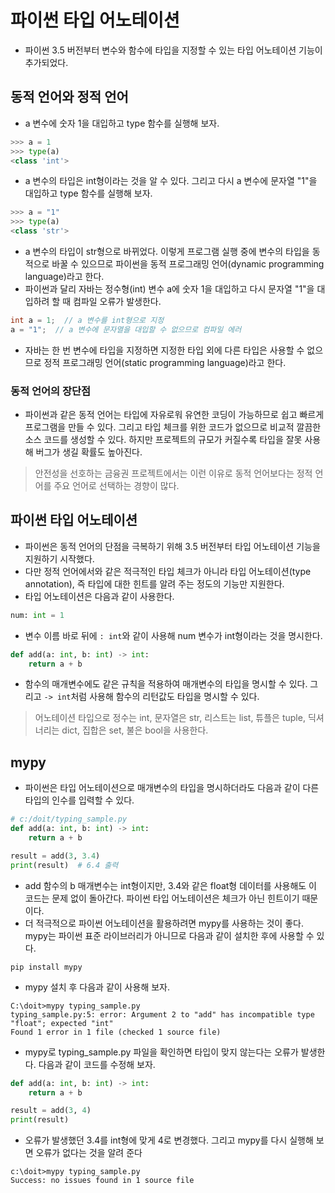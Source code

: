 # 파이썬 타입 어노테이션

- 파이썬 3.5 버전부터 변수와 함수에 타입을 지정할 수 있는 타입 어노테이션 기능이 추가되었다.

## 동적 언어와 정적 언어

- a 변수에 숫자 1을 대입하고 type 함수를 실행해 보자.

```python
>>> a = 1
>>> type(a)
<class 'int'>
```

- a 변수의 타입은 int형이라는 것을 알 수 있다. 그리고 다시 a 변수에 문자열 "1"을 대입하고 type 함수를 실행해 보자.

```python
>>> a = "1"
>>> type(a)
<class 'str'>
```

- a 변수의 타입이 str형으로 바뀌었다. 이렇게 프로그램 실행 중에 변수의 타입을 동적으로 바꿀 수 있으므로 파이썬을 동적 프로그래밍 언어(dynamic programming language)라고 한다.
- 파이썬과 달리 자바는 정수형(int) 변수 a에 숫자 1을 대입하고 다시 문자열 "1"을 대입하려 할 때 컴파일 오류가 발생한다.

```java 
int a = 1;  // a 변수를 int형으로 지정
a = "1";  // a 변수에 문자열을 대입할 수 없으므로 컴파일 에러
```

- 자바는 한 번 변수에 타입을 지정하면 지정한 타입 외에 다른 타입은 사용할 수 없으므로 정적 프로그래밍 언어(static programming language)라고 한다.

### 동적 언어의 장단점

- 파이썬과 같은 동적 언어는 타입에 자유로워 유연한 코딩이 가능하므로 쉽고 빠르게 프로그램을 만들 수 있다. 그리고 타입 체크를 위한 코드가 없으므로 비교적 깔끔한 소스 코드를 생성할 수 있다. 하지만 프로젝트의 규모가 커질수록 타입을 잘못 사용해 버그가 생길 확률도 높아진다.

> 안전성을 선호하는 금융권 프로젝트에서는 이런 이유로 동적 언어보다는 정적 언어를 주요 언어로 선택하는 경향이 많다.

## 파이썬 타입 어노테이션

- 파이썬은 동적 언어의 단점을 극복하기 위해 3.5 버전부터 타입 어노테이션 기능을 지원하기 시작했다. 
- 다만 정적 언어에서와 같은 적극적인 타입 체크가 아니라 타입 어노테이션(type annotation), 즉 타입에 대한 힌트를 알려 주는 정도의 기능만 지원한다.
- 타입 어노테이션은 다음과 같이 사용한다.

```python
num: int = 1
```

- 변수 이름 바로 뒤에 <code>: int</code>와 같이 사용해 num 변수가 int형이라는 것을 명시한다.

```python
def add(a: int, b: int) -> int:
    return a + b
```

- 함수의 매개변수에도 같은 규칙을 적용하여 매개변수의 타입을 명시할 수 있다. 그리고 <code>-> int</code>처럼 사용해 함수의 리턴값도 타입을 명시할 수 있다.

> 어노테이션 타입으로 정수는 int, 문자열은 str, 리스트는 list, 튜플은 tuple, 딕셔너리는 dict, 집합은 set, 불은 bool을 사용한다.


## mypy

- 파이썬은 타입 어노테이션으로 매개변수의 타입을 명시하더라도 다음과 같이 다른 타입의 인수를 입력할 수 있다.

```python
# c:/doit/typing_sample.py
def add(a: int, b: int) -> int:
    return a + b

result = add(3, 3.4)
print(result)  # 6.4 출력
```

- add 함수의 b 매개변수는 int형이지만, 3.4와 같은 float형 데이터를 사용해도 이 코드는 문제 없이 돌아간다. 파이썬 타입 어노테이션은 체크가 아닌 힌트이기 때문이다.
- 더 적극적으로 파이썬 어노테이션을 활용하려면 mypy를 사용하는 것이 좋다. mypy는 파이썬 표준 라이브러리가 아니므로 다음과 같이 설치한 후에 사용할 수 있다.

```
pip install mypy
```

- mypy 설치 후 다음과 같이 사용해 보자.

```
C:\doit>mypy typing_sample.py
typing_sample.py:5: error: Argument 2 to "add" has incompatible type "float"; expected "int"
Found 1 error in 1 file (checked 1 source file)
```

- mypy로 typing_sample.py 파일을 확인하면 타입이 맞지 않는다는 오류가 발생한다. 다음과 같이 코드를 수정해 보자.

```python
def add(a: int, b: int) -> int:
    return a + b

result = add(3, 4)
print(result)
```

- 오류가 발생했던 3.4를 int형에 맞게 4로 변경했다. 그리고 mypy를 다시 실행해 보면 오류가 없다는 것을 알려 준다

```
c:\doit>mypy typing_sample.py
Success: no issues found in 1 source file
```
